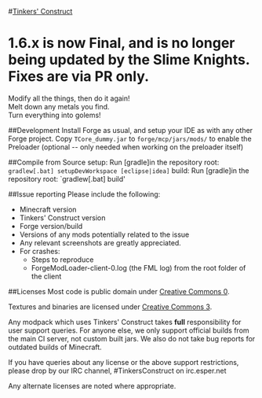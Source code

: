 #[Tinkers' Construct](http://www.minecraftforum.net/topic/1659892-tinkers-construct/)

# 1.6.x is now Final, and is no longer being updated by the Slime Knights. Fixes are via PR only.
Modify all the things, then do it again! 	 
Melt down any metals you find. 	 
Turn everything into golems!

##Development
Install Forge as usual, and setup your IDE as with any other Forge project. Copy `TCore_dummy.jar` to `forge/mcp/jars/mods/` to enable the Preloader (optional -- only needed when working on the preloader itself)

##Compile from Source
setup: Run [gradle]in the repository root: `gradlew[.bat] setupDevWorkspace [eclipse|idea]`
build: Run [gradle]in the repository root: `gradlew[.bat] build'

##Issue reporting
Please include the following:

* Minecraft version
* Tinkers' Construct version
* Forge version/build
* Versions of any mods potentially related to the issue 
* Any relevant screenshots are greatly appreciated.
* For crashes:
	* Steps to reproduce
	* ForgeModLoader-client-0.log (the FML log) from the root folder of the client

##Licenses
Most code is public domain under [Creative Commons 0](http://creativecommons.org/publicdomain/zero/1.0/).

Textures and binaries are licensed under [Creative Commons 3](http://creativecommons.org/licenses/by/3.0/).

Any modpack which uses Tinkers' Construct takes **full** responsibility for user support queries. For anyone else, we only support official builds from the main CI server, not custom built jars. We also do not take bug reports for outdated builds of Minecraft.

If you have queries about any license or the above support restrictions, please drop by our IRC channel, #TinkersConstruct on irc.esper.net

Any alternate licenses are noted where appropriate.

